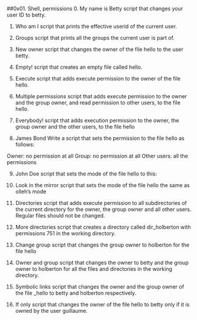 ##0x01. Shell, permissions
0. My name is Betty
script that changes your user ID to betty.

1. Who am I
script that prints the effective userid of the current user.

2. Groups
script that prints all the groups the current user is part of.

3. New owner
script that changes the owner of the file hello to the user betty.

4. Empty!
script that creates an empty file called hello.

5. Execute
script that adds execute permission to the owner of the file hello.

6. Multiple permissions
script that adds execute permission to the owner and the group owner, and read permission to other users, to the file hello.

7. Everybody!
script that adds execution permission to the owner, the group owner and the other users, to the file hello

8. James Bond
Write a script that sets the permission to the file hello as follows:

Owner: no permission at all Group: no permission at all Other users: all the permissions

9. John Doe
script that sets the mode of the file hello to this:

10. Look in the mirror
script that sets the mode of the file hello the same as olleh’s mode

11. Directories
script that adds execute permission to all subdirectories of the current directory for the owner, the group owner and all other users. Regular files should not be changed.

12. More directories
script that creates a directory called dir_holberton with permissions 751 in the working directory.

13. Change group
script that changes the group owner to holberton for the file hello

14. Owner and group
script that changes the owner to betty and the group owner to holberton for all the files and directories in the working directory.

15. Symbolic links
script that changes the owner and the group owner of the file _hello to betty and holberton respectively.

16. If only
script that changes the owner of the file hello to betty only if it is owned by the user guillaume.